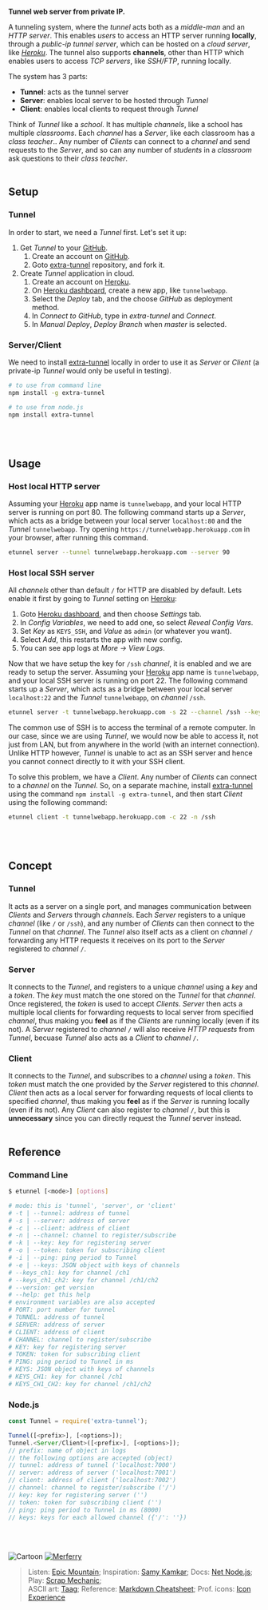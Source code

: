 **Tunnel web server from private IP.**

A tunneling system, where the *tunnel* acts both as a *middle-man* and an
*HTTP server*. This enables *users* to access an HTTP server running
**locally**, through a *public-ip tunnel server*, which can be hosted on a
*cloud server*, like *[Heroku]*. The tunnel also supports **channels**, other
than HTTP which enables users to access *TCP servers*, like *SSH/FTP*,
running locally.

The system has 3 parts:
- **Tunnel**: acts as the tunnel server
- **Server**: enables local server to be hosted through *Tunnel*
- **Client**: enables local clients to request through *Tunnel*

Think of *Tunnel* like a *school*. It has multiple *channels*, like a school has
multiple *classrooms*. Each *channel* has a *Server*, like each classroom has a
*class teacher*.. Any number of *Clients* can connect to a *channel* and send
requests to the *Server*, and so can any number of *students* in a *classroom*
ask questions to their *class teacher*.
<br><br>


## Setup

### Tunnel

In order to start, we need a *Tunnel* first. Let's set it up:
1. Get *Tunnel* to your [GitHub].
    1. Create an account on [GitHub].
    2. Goto [extra-tunnel] repository, and fork it.
2. Create *Tunnel* application in cloud.
    1. Create an account on [Heroku].
    2. On [Heroku dashboard], create a new app, like `tunnelwebapp`.
    3. Select the *Deploy* tab, and the choose *GitHub* as deployment method.
    4. In *Connect to GitHub*, type in *extra-tunnel* and *Connect*.
    5. In *Manual Deploy*, *Deploy Branch* when *master* is selected.

### Server/Client

We need to install [extra-tunnel] locally in order to use it as *Server* or *Client*
(a private-ip *Tunnel* would only be useful in testing).

```bash
# to use from command line
npm install -g extra-tunnel

# to use from node.js
npm install extra-tunnel
```
<br><br>


## Usage

### Host local HTTP server

Assuming your [Heroku] app name is `tunnelwebapp`, and your local HTTP server is
running on port 80. The following command starts up a *Server*, which acts as a
bridge between your local server `localhost:80` and the *Tunnel* `tunnelwebapp`.
Try opening `https://tunnelwebapp.herokuapp.com` in your browser, after running
this command.

```bash
etunnel server --tunnel tunnelwebapp.herokuapp.com --server 90
```

### Host local SSH server

All *channels* other than default `/` for HTTP are disabled by default. Lets
enable it first by going to *Tunnel* setting on [Heroku]:
1. Goto [Heroku dashboard], and then choose *Settings* tab.
2. In *Config Variables*, we need to add one, so select *Reveal Config Vars*.
3. Set *Key* as `KEYS_SSH`, and *Value* as `admin` (or whatever you want).
4. Select *Add*, this restarts the app with new config.
5. You can see app logs at *More -> View Logs*.

Now that we have setup the key for `/ssh` *channel*, it is enabled and we are
ready to setup the server. Assuming your [Heroku] app name is `tunnelwebapp`,
and your local SSH server is running on port 22. The following command starts
up a *Server*, which acts as a bridge between your local server `localhost:22`
and the *Tunnel* `tunnelwebapp`, on *channel* `/ssh`.

```bash
etunnel server -t tunnelwebapp.herokuapp.com -s 22 --channel /ssh --key admin
```

The common use of SSH is to access the terminal of a remote computer. In our
case, since we are using *Tunnel*, we would now be able to access it, not just
from LAN, but from anywhere in the world (with an internet connection). Unlike
HTTP however, *Tunnel* is unable to act as an SSH server and hence you cannot
connect directly to it with your SSH client.

To solve this problem, we have a *Client*. Any number of *Clients* can connect
to a *channel* on the *Tunnel*. So, on a separate machine, install [extra-tunnel] using
the command `npm install -g extra-tunnel`, and then start *Client* using the following
command:

```bash
etunnel client -t tunnelwebapp.herokuapp.com -c 22 -n /ssh
```
<br><br>


## Concept

### Tunnel

It acts as a server on a single port, and manages communication between
*Clients* and *Servers* through *channels*. Each *Server* registers to a unique
*channel* (like `/` or `/ssh`), and any number of *Clients* can then connect to
the *Tunnel* on that *channel*. The *Tunnel* also itself acts as a client on
*channel* `/` forwarding any HTTP requests it receives on its port to the
*Server* registered to *channel* `/`.

### Server

It connects to the *Tunnel*, and registers to a unique *channel* using a *key*
and a *token*. The *key* must match the one stored on the *Tunnel* for that
*channel*. Once registered, the *token* is used to accept *Clients*. *Server*
then acts a multiple local clients for forwarding requests to local server from
specified *channel*, thus making you **feel** as if the *Clients* are running
locally (even if its not). A *Server* registered to *channel* `/` will also
receive *HTTP requests* from *Tunnel*, becuase *Tunnel* also acts as a *Client*
to *channel* `/`.

### Client

It connects to the *Tunnel*, and subscribes to a *channel* using a *token*. This
*token* must match the one provided by the *Server* registered to this
*channel*. *Client* then acts as a local server for forwarding requests of
local clients to specified *channel*, thus making you **feel** as if the
*Server* is running locally (even if its not). Any *Client* can also register
to *channel* `/`, but this is **unnecessary** since you can directly request
the *Tunnel* server instead.
<br><br>

[GitHub]: https://github.com
[Heroku]: https://www.heroku.com
[extra-tunnel]: https://github.com/nodef/extra-tunnel
[Heroku dashboard]: https://dashboard.heroku.com/apps


## Reference

### Command Line

```bash
$ etunnel [<mode>] [options]

# mode: this is 'tunnel', 'server', or 'client'
# -t | --tunnel: address of tunnel
# -s | --server: address of server
# -c | --client: address of client
# -n | --channel: channel to register/subscribe
# -k | --key: key for registering server
# -o | --token: token for subscribing client
# -i | --ping: ping period to Tunnel
# -e | --keys: JSON object with keys of channels
# --keys_ch1: key for channel /ch1
# --keys_ch1_ch2: key for channel /ch1/ch2
# --version: get version
# --help: get this help
# environment variables are also accepted
# PORT: port number for tunnel
# TUNNEL: address of tunnel
# SERVER: address of server
# CLIENT: address of client
# CHANNEL: channel to register/subscribe
# KEY: key for registering server
# TOKEN: token for subscribing client
# PING: ping period to Tunnel in ms
# KEYS: JSON object with keys of channels
# KEYS_CH1: key for channel /ch1
# KEYS_CH1_CH2: key for channel /ch1/ch2
```

### Node.js

```javascript
const Tunnel = require('extra-tunnel');

Tunnel([<prefix>], [<options>]);
Tunnel.<Server/Client>([<prefix>], [<options>]);
// prefix: name of object in logs
// the following options are accepted (object)
// tunnel: address of tunnel ('localhost:7000')
// server: address of server ('localhost:7001')
// client: address of client ('localhost:7002')
// channel: channel to register/subscribe ('/')
// key: key for registering server ('')
// token: token for subscribing client ('')
// ping: ping period to Tunnel in ms (8000)
// keys: keys for each allowed channel ({'/': ''})
```
<br><br>


![Cartoon](http://oi63.tinypic.com/2uqm5bl.jpg)
[![Merferry](https://i.imgur.com/wOgtZvg.jpg)](https://merferry.github.io)

> Listen: [Epic Mountain]; Inspiration: [Samy Kamkar]; Docs: [Net Node.js]; Play: [Scrap Mechanic];<br>
> ASCII art: [Taag]; Reference: [Markdown Cheatsheet]; Prof. icons: [Icon Experience]<br>

[Epic Mountain]:https://soundcloud.com/epicmountain
[Samy Kamkar]: https://samy.pl
[Net Node.js]: https://nodejs.org/api/net.html
[Scrap Mechanic]: http://scrapmechanic.com
[Taag]: http://patorjk.com/software/taag
[Markdown Cheatsheet]: https://github.com/adam-p/markdown-here/wiki/Markdown-Cheatsheet
[Icon Experience]: https://www.iconexperience.com
